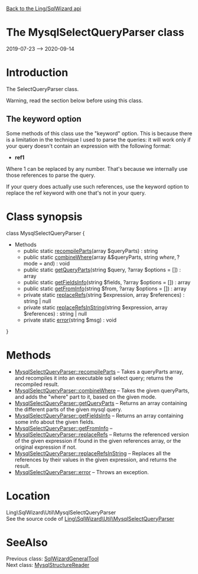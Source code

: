 [Back to the Ling/SqlWizard api](https://github.com/lingtalfi/SqlWizard/blob/master/doc/api/Ling/SqlWizard.md)



The MysqlSelectQueryParser class
================
2019-07-23 --> 2020-09-14






Introduction
============

The SelectQueryParser class.


Warning, read the section below before using this class.


The keyword option
--------------

Some methods of this class use the "keyword" option.
This is because there is a limitation in the technique I used to parse the queries: it will work only if your query doesn't contain
an expression with the following format:

- __ref1__

Where 1 can be replaced by any number.
That's because we internally use those references to parse the query.

If your query does actually use such references, use the keyword option to replace the ref keyword with
one that's not in your query.



Class synopsis
==============


class <span class="pl-k">MysqlSelectQueryParser</span>  {

- Methods
    - public static [recompileParts](https://github.com/lingtalfi/SqlWizard/blob/master/doc/api/Ling/SqlWizard/Util/MysqlSelectQueryParser/recompileParts.md)(array $queryParts) : string
    - public static [combineWhere](https://github.com/lingtalfi/SqlWizard/blob/master/doc/api/Ling/SqlWizard/Util/MysqlSelectQueryParser/combineWhere.md)(array &$queryParts, string $where, ?$mode = and) : void
    - public static [getQueryParts](https://github.com/lingtalfi/SqlWizard/blob/master/doc/api/Ling/SqlWizard/Util/MysqlSelectQueryParser/getQueryParts.md)(string $query, ?array $options = []) : array
    - public static [getFieldsInfo](https://github.com/lingtalfi/SqlWizard/blob/master/doc/api/Ling/SqlWizard/Util/MysqlSelectQueryParser/getFieldsInfo.md)(string $fields, ?array $options = []) : array
    - public static [getFromInfo](https://github.com/lingtalfi/SqlWizard/blob/master/doc/api/Ling/SqlWizard/Util/MysqlSelectQueryParser/getFromInfo.md)(string $from, ?array $options = []) : array
    - private static [replaceRefs](https://github.com/lingtalfi/SqlWizard/blob/master/doc/api/Ling/SqlWizard/Util/MysqlSelectQueryParser/replaceRefs.md)(string $expression, array $references) : string | null
    - private static [replaceRefsInString](https://github.com/lingtalfi/SqlWizard/blob/master/doc/api/Ling/SqlWizard/Util/MysqlSelectQueryParser/replaceRefsInString.md)(string $expression, array $references) : string | null
    - private static [error](https://github.com/lingtalfi/SqlWizard/blob/master/doc/api/Ling/SqlWizard/Util/MysqlSelectQueryParser/error.md)(string $msg) : void

}






Methods
==============

- [MysqlSelectQueryParser::recompileParts](https://github.com/lingtalfi/SqlWizard/blob/master/doc/api/Ling/SqlWizard/Util/MysqlSelectQueryParser/recompileParts.md) &ndash; Takes a queryParts array, and recompiles it into an executable sql select query; returns the recompiled result.
- [MysqlSelectQueryParser::combineWhere](https://github.com/lingtalfi/SqlWizard/blob/master/doc/api/Ling/SqlWizard/Util/MysqlSelectQueryParser/combineWhere.md) &ndash; Takes the given queryParts, and adds the "where" part to it, based on the given mode.
- [MysqlSelectQueryParser::getQueryParts](https://github.com/lingtalfi/SqlWizard/blob/master/doc/api/Ling/SqlWizard/Util/MysqlSelectQueryParser/getQueryParts.md) &ndash; Returns an array containing the different parts of the given mysql query.
- [MysqlSelectQueryParser::getFieldsInfo](https://github.com/lingtalfi/SqlWizard/blob/master/doc/api/Ling/SqlWizard/Util/MysqlSelectQueryParser/getFieldsInfo.md) &ndash; Returns an array containing some info about the given fields.
- [MysqlSelectQueryParser::getFromInfo](https://github.com/lingtalfi/SqlWizard/blob/master/doc/api/Ling/SqlWizard/Util/MysqlSelectQueryParser/getFromInfo.md) &ndash; 
- [MysqlSelectQueryParser::replaceRefs](https://github.com/lingtalfi/SqlWizard/blob/master/doc/api/Ling/SqlWizard/Util/MysqlSelectQueryParser/replaceRefs.md) &ndash; Returns the referenced version of the given expression if found in the given references array, or the original expression if not.
- [MysqlSelectQueryParser::replaceRefsInString](https://github.com/lingtalfi/SqlWizard/blob/master/doc/api/Ling/SqlWizard/Util/MysqlSelectQueryParser/replaceRefsInString.md) &ndash; Replaces all the references by their values in the given expression, and returns the result.
- [MysqlSelectQueryParser::error](https://github.com/lingtalfi/SqlWizard/blob/master/doc/api/Ling/SqlWizard/Util/MysqlSelectQueryParser/error.md) &ndash; Throws an exception.





Location
=============
Ling\SqlWizard\Util\MysqlSelectQueryParser<br>
See the source code of [Ling\SqlWizard\Util\MysqlSelectQueryParser](https://github.com/lingtalfi/SqlWizard/blob/master/Util/MysqlSelectQueryParser.php)



SeeAlso
==============
Previous class: [SqlWizardGeneralTool](https://github.com/lingtalfi/SqlWizard/blob/master/doc/api/Ling/SqlWizard/Tool/SqlWizardGeneralTool.md)<br>Next class: [MysqlStructureReader](https://github.com/lingtalfi/SqlWizard/blob/master/doc/api/Ling/SqlWizard/Util/MysqlStructureReader.md)<br>
